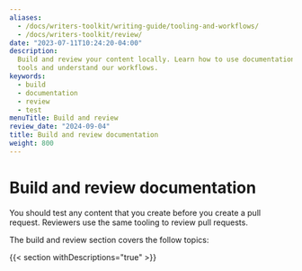```yaml
---
aliases:
  - /docs/writers-toolkit/writing-guide/tooling-and-workflows/
  - /docs/writers-toolkit/review/
date: "2023-07-11T10:24:20-04:00"
description:
  Build and review your content locally. Learn how to use documentation
  tools and understand our workflows.
keywords:
  - build
  - documentation
  - review
  - test
menuTitle: Build and review
review_date: "2024-09-04"
title: Build and review documentation
weight: 800
---
```


# Build and review documentation

You should test any content that you create before you create a pull request.
Reviewers use the same tooling to review pull requests.

The build and review section covers the follow topics:

{{< section withDescriptions="true" >}}
